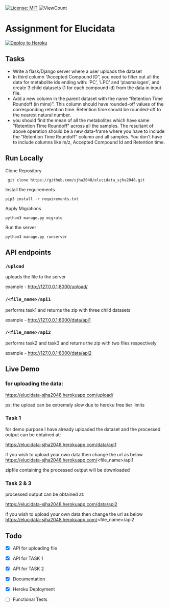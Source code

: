 [![License: MIT](https://img.shields.io/badge/License-MIT-yellow.svg)](https://opensource.org/licenses/MIT)
![ViewCount](https://views.whatilearened.today/views/github/sjha2048/elucidata_sjha2048.svg)




# Assignment for Elucidata 
[![Deploy to Heroku](https://www.herokucdn.com/deploy/button.png)](https://elucidata-sjha2048.herokuapp.com/upload)


## Tasks 

 - Write a flask/Django server where a user uploads the dataset 
 - In third column “Accepted Compound ID”, you need to filter   out all the data for metabolite ids ending with:
‘PC’, ‘LPC’ and ‘plasmalogen’, and create 3 child datasets (1 for each compound id) from the data in input file.
 - Add a new column in the parent dataset with the name “Retention Time Roundoff (in mins)”. This column
should have rounded-off values of the corresponding retention time. Retention time should be rounded-off to
the nearest natural number.
 - you should find the mean of all the metabolites which have same "Retention Time Roundoff"
across all the samples. The resultant of above operation should be a new data-frame where you have to
include the "Retention Time Roundoff" column and all samples. You don't have to include columns like m/z,
Accepted Compound Id and Retention time.

## Run Locally 
Clone Repository

``` git clone https://github.com/sjha2048/elucidata_sjha2048.git```

Install the requirements

```pip3 install -r requirements.txt```

Apply Migrations

```python3 manage.py migrate```

Run the server 

```python3 manage.py runserver```

## API endpoints

### ```/upload```

uploads the file to the server 

example - http://127.0.0.1:8000/upload/

### ```/<file_name>/api1```

performs task1 and returns the zip with three child datasets

example - http://127.0.0.1:8000/data/api1

### ```/<file_name>/api2```

performs task2 and task3 and returns the zip with two files respectively 

example - http://127.0.0.1:8000/data/api2


## Live Demo

### for uploading the data:

https://elucidata-sjha2048.herokuapp.com/upload/

ps: the upload can be extremely slow due to heroku free tier limits 

### Task 1

for demo purpose I have already uploaded the dataset and the processed output can be obtained at:

https://elucidata-sjha2048.herokuapp.com/data/api1

if you wish to upload your own data then change the url as below
https://elucidata-sjha2048.herokuapp.com/<file_name>/api1

zipfile containing the processed output will be downloaded 

### Task 2 & 3

processed output can be obtained at:

https://elucidata-sjha2048.herokuapp.com/data/api2

if you wish to upload your own data then change the url as below
https://elucidata-sjha2048.herokuapp.com/<file_name>/api2


## Todo

- [x] API for uploading file
- [x] API for TASK 1
- [x] API for TASK 2
- [x] Documentation 
- [x] Heroku Deployment 
- [ ] Functional Tests







